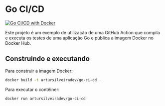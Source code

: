 # Go CI/CD

[![Go CI/CD with Docker](https://github.com/artursilveiradev/go-ci-cd/actions/workflows/ci-cd.yml/badge.svg)](https://github.com/artursilveiradev/go-ci-cd/actions/workflows/ci-cd.yml)

Este projeto é um exemplo de utilização de uma GitHub Action que compila e executa os testes de uma aplicação Go e publica a imagem Docker no Docker Hub.

## Construindo e executando

Para construir a imagem Docker:

```bash
docker build -t artursilveiradev/go-ci-cd .
```

Para executar o contêiner:

```bash
docker run artursilveiradev/go-ci-cd
```
